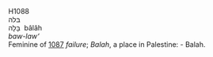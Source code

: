 H1088  
בּלה  
בָּלָה ‎ bâlâh  
*baw-law‘*  
Feminine of [1087](h1087) *failure*; *Balah*, a place in Palestine: -
Balah.  

